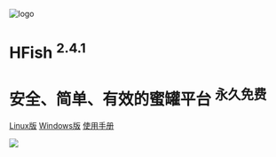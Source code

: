 <!-- _coverpage.md -->

![logo](http://img.threatbook.cn/hfish/logo.png ":size=200x202")

# HFish <sup class="version">2.4.1</sup>

# 安全、简单、有效的蜜罐平台 <sup class="version">永久免费</sup>





[Linux版](https://hfish.io/#/deploy?id=linux%e5%ae%89%e8%a3%85%e8%af%b4%e6%98%8e)
[Windows版](https://hfish.io/#/deploy?id=windows%e5%ae%89%e8%a3%85%e8%af%b4%e6%98%8e)
[使用手册](#什么是蜜罐)

<!-- 背景图片 -->

![](http://img.threatbook.cn/hfish/background.jpg)